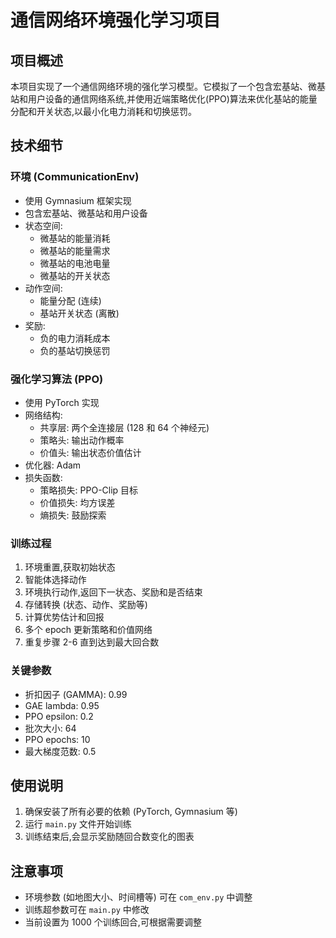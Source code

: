 # 通信网络环境强化学习项目

## 项目概述

本项目实现了一个通信网络环境的强化学习模型。它模拟了一个包含宏基站、微基站和用户设备的通信网络系统,并使用近端策略优化(PPO)算法来优化基站的能量分配和开关状态,以最小化电力消耗和切换惩罚。

## 技术细节

### 环境 (CommunicationEnv)

- 使用 Gymnasium 框架实现
- 包含宏基站、微基站和用户设备
- 状态空间:
  - 微基站的能量消耗
  - 微基站的能量需求
  - 微基站的电池电量
  - 微基站的开关状态
- 动作空间:
  - 能量分配 (连续)
  - 基站开关状态 (离散)
- 奖励:
  - 负的电力消耗成本
  - 负的基站切换惩罚

### 强化学习算法 (PPO)

- 使用 PyTorch 实现
- 网络结构:
  - 共享层: 两个全连接层 (128 和 64 个神经元)
  - 策略头: 输出动作概率
  - 价值头: 输出状态价值估计
- 优化器: Adam
- 损失函数:
  - 策略损失: PPO-Clip 目标
  - 价值损失: 均方误差
  - 熵损失: 鼓励探索

### 训练过程

1. 环境重置,获取初始状态
2. 智能体选择动作
3. 环境执行动作,返回下一状态、奖励和是否结束
4. 存储转换 (状态、动作、奖励等)
5. 计算优势估计和回报
6. 多个 epoch 更新策略和价值网络
7. 重复步骤 2-6 直到达到最大回合数

### 关键参数

- 折扣因子 (GAMMA): 0.99
- GAE lambda: 0.95
- PPO epsilon: 0.2
- 批次大小: 64
- PPO epochs: 10
- 最大梯度范数: 0.5

## 使用说明

1. 确保安装了所有必要的依赖 (PyTorch, Gymnasium 等)
2. 运行 `main.py` 文件开始训练
3. 训练结束后,会显示奖励随回合数变化的图表

## 注意事项

- 环境参数 (如地图大小、时间槽等) 可在 `com_env.py` 中调整
- 训练超参数可在 `main.py` 中修改
- 当前设置为 1000 个训练回合,可根据需要调整
